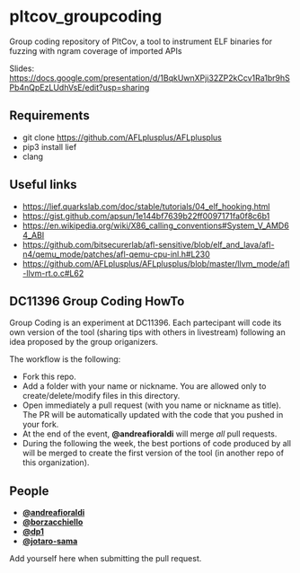 # pltcov_groupcoding

Group coding repository of PltCov, a tool to instrument ELF binaries for fuzzing with ngram coverage of imported APIs

Slides: https://docs.google.com/presentation/d/1BqkUwnXPji32ZP2kCcv1Ra1br9hSPb4nQpEzLUdhVsE/edit?usp=sharing

## Requirements

+ git clone https://github.com/AFLplusplus/AFLplusplus
+ pip3 install lief
+ clang

## Useful links

+ https://lief.quarkslab.com/doc/stable/tutorials/04_elf_hooking.html
+ https://gist.github.com/apsun/1e144bf7639b22ff0097171fa0f8c6b1
+ https://en.wikipedia.org/wiki/X86_calling_conventions#System_V_AMD64_ABI
+ https://github.com/bitsecurerlab/afl-sensitive/blob/elf_and_lava/afl-n4/qemu_mode/patches/afl-qemu-cpu-inl.h#L230
+ https://github.com/AFLplusplus/AFLplusplus/blob/master/llvm_mode/afl-llvm-rt.o.c#L62

## DC11396 Group Coding HowTo

Group Coding is an experiment at DC11396. Each partecipant will code its own version of the tool (sharing tips with others in livestream) following an idea proposed by the group origanizers.

The workflow is the following:

+ Fork this repo.
+ Add a folder with your name or nickname. You are allowed only to create/delete/modify files in this directory.
+ Open immediately a pull request (with you name or nickname as title). The PR will be automatically updated with the code that you pushed in your fork.
+ At the end of the event, **@andreafioraldi** will merge *all* pull requests.
+ During the following the week, the best portions of code produced by all will be merged to create the first version of the tool (in another repo of this organization).

## People

+ [**@andreafioraldi**](https://github.com/andreafioraldi)
+ [**@borzacchiello**](https://github.com/borzacchiello)
+ [**@dp1**](https://github.com/dp1)
+ [**@jotaro-sama**](@https://github.com/jotaro-sama)

Add yourself here when submitting the pull request.
